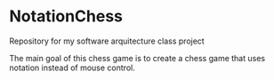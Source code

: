 # NotationChess
Repository for my software arquitecture class project

The main goal of this chess game is to create a chess game that uses notation instead of mouse control.
